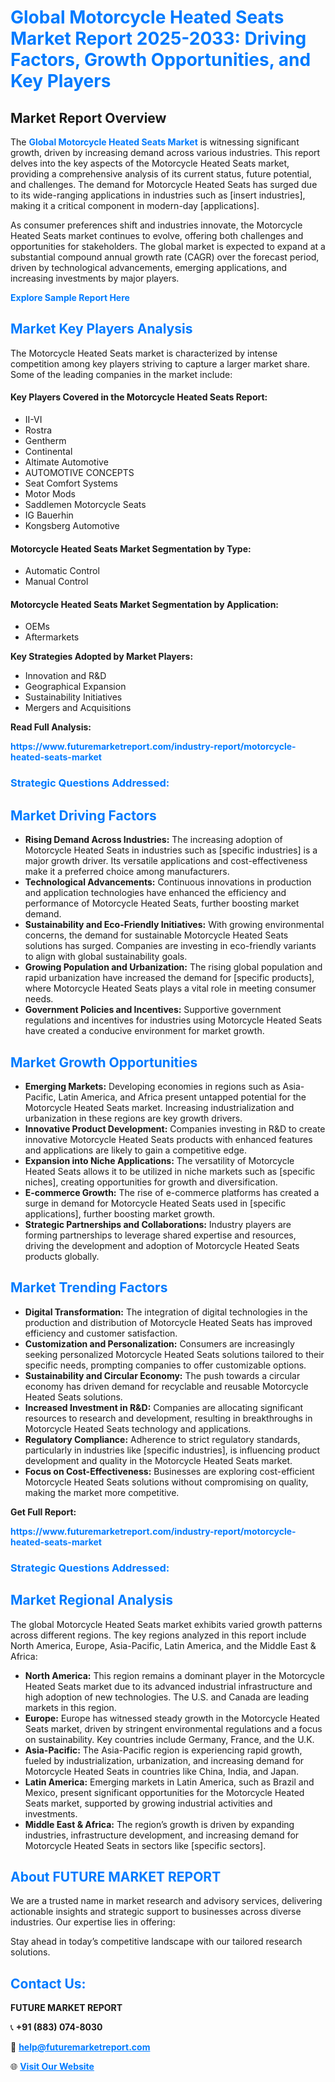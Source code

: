 <h1 style="color: #007BFF;">Global Motorcycle Heated Seats Market Report 2025-2033: Driving Factors, Growth Opportunities, and Key Players</h1>

<section id="overview">
<h2>Market Report Overview</h2>
<p>The <a href="https://www.futuremarketreport.com/industry-report/motorcycle-heated-seats-market" style="color: #007BFF; text-decoration: none;"><strong>Global Motorcycle Heated Seats Market</strong></a> is witnessing significant growth, driven by increasing demand across various industries. This report delves into the key aspects of the Motorcycle Heated Seats market, providing a comprehensive analysis of its current status, future potential, and challenges. The demand for Motorcycle Heated Seats has surged due to its wide-ranging applications in industries such as [insert industries], making it a critical component in modern-day [applications].</p>
<p>As consumer preferences shift and industries innovate, the Motorcycle Heated Seats market continues to evolve, offering both challenges and opportunities for stakeholders. The global market is expected to expand at a substantial compound annual growth rate (CAGR) over the forecast period, driven by technological advancements, emerging applications, and increasing investments by major players.</p>
</section>

<section id="overview">
<p><a href="https://www.futuremarketreport.com/request-sample/reportId=87002" style="color: #007BFF; text-decoration: none;"><strong>Explore Sample Report Here</strong></a></p>
</section>

<section id="key-players">
<h2 style="color: #007BFF;">Market Key Players Analysis</h2>
<p>The Motorcycle Heated Seats market is characterized by intense competition among key players striving to capture a larger market share. Some of the leading companies in the market include:</p>
<h4>Key Players Covered in the Motorcycle Heated Seats Report:</h4>
<ul><li>II-VI</li><li>Rostra</li><li>Gentherm</li><li>Continental</li><li>Altimate Automotive</li><li>AUTOMOTIVE CONCEPTS</li><li>Seat Comfort Systems</li><li>Motor Mods</li><li>Saddlemen Motorcycle Seats</li><li>IG Bauerhin</li><li>Kongsberg Automotive</li></ul>
<h4>Motorcycle Heated Seats Market Segmentation by Type:</h4>
<ul><li>Automatic Control</li><li>Manual Control</li></ul>

<h4>Motorcycle Heated Seats Market Segmentation by Application:</h4>
<ul><li>OEMs</li><li>Aftermarkets</li></ul>
<p><strong>Key Strategies Adopted by Market Players:</strong></p>
<ul>
<li>Innovation and R&D</li>
<li>Geographical Expansion</li>
<li>Sustainability Initiatives</li>
<li>Mergers and Acquisitions</li>
</ul>
</section>

<section>
<p><strong>Read Full Analysis: </strong></p><a href="https://www.futuremarketreport.com/industry-report/motorcycle-heated-seats-market" style="color: #007BFF; text-decoration: none;"><strong>https://www.futuremarketreport.com/industry-report/motorcycle-heated-seats-market</strong></a>
<h3 style="color: #007BFF;">Strategic Questions Addressed:</h3>
</section>

<section id="driving-factors">
<h2 style="color: #007BFF;">Market Driving Factors</h2>
<ul>
<li><strong>Rising Demand Across Industries:</strong> The increasing adoption of Motorcycle Heated Seats in industries such as [specific industries] is a major growth driver. Its versatile applications and cost-effectiveness make it a preferred choice among manufacturers.</li>
<li><strong>Technological Advancements:</strong> Continuous innovations in production and application technologies have enhanced the efficiency and performance of Motorcycle Heated Seats, further boosting market demand.</li>
<li><strong>Sustainability and Eco-Friendly Initiatives:</strong> With growing environmental concerns, the demand for sustainable Motorcycle Heated Seats solutions has surged. Companies are investing in eco-friendly variants to align with global sustainability goals.</li>
<li><strong>Growing Population and Urbanization:</strong> The rising global population and rapid urbanization have increased the demand for [specific products], where Motorcycle Heated Seats plays a vital role in meeting consumer needs.</li>
<li><strong>Government Policies and Incentives:</strong> Supportive government regulations and incentives for industries using Motorcycle Heated Seats have created a conducive environment for market growth.</li>
</ul>
</section>

<section id="growth-opportunities">
<h2 style="color: #007BFF;">Market Growth Opportunities</h2>
<ul>
<li><strong>Emerging Markets:</strong> Developing economies in regions such as Asia-Pacific, Latin America, and Africa present untapped potential for the Motorcycle Heated Seats market. Increasing industrialization and urbanization in these regions are key growth drivers.</li>
<li><strong>Innovative Product Development:</strong> Companies investing in R&D to create innovative Motorcycle Heated Seats products with enhanced features and applications are likely to gain a competitive edge.</li>
<li><strong>Expansion into Niche Applications:</strong> The versatility of Motorcycle Heated Seats allows it to be utilized in niche markets such as [specific niches], creating opportunities for growth and diversification.</li>
<li><strong>E-commerce Growth:</strong> The rise of e-commerce platforms has created a surge in demand for Motorcycle Heated Seats used in [specific applications], further boosting market growth.</li>
<li><strong>Strategic Partnerships and Collaborations:</strong> Industry players are forming partnerships to leverage shared expertise and resources, driving the development and adoption of Motorcycle Heated Seats products globally.</li>
</ul>
</section>

<section id="trending-factors">
<h2 style="color: #007BFF;">Market Trending Factors</h2>
<ul>
<li><strong>Digital Transformation:</strong> The integration of digital technologies in the production and distribution of Motorcycle Heated Seats has improved efficiency and customer satisfaction.</li>
<li><strong>Customization and Personalization:</strong> Consumers are increasingly seeking personalized Motorcycle Heated Seats solutions tailored to their specific needs, prompting companies to offer customizable options.</li>
<li><strong>Sustainability and Circular Economy:</strong> The push towards a circular economy has driven demand for recyclable and reusable Motorcycle Heated Seats solutions.</li>
<li><strong>Increased Investment in R&D:</strong> Companies are allocating significant resources to research and development, resulting in breakthroughs in Motorcycle Heated Seats technology and applications.</li>
<li><strong>Regulatory Compliance:</strong> Adherence to strict regulatory standards, particularly in industries like [specific industries], is influencing product development and quality in the Motorcycle Heated Seats market.</li>
<li><strong>Focus on Cost-Effectiveness:</strong> Businesses are exploring cost-efficient Motorcycle Heated Seats solutions without compromising on quality, making the market more competitive.</li>
</ul>
</section>

<section>
<p><strong>Get Full Report: </strong></p><a href="https://www.futuremarketreport.com/industry-report/motorcycle-heated-seats-market" style="color: #007BFF; text-decoration: none;"><strong>https://www.futuremarketreport.com/industry-report/motorcycle-heated-seats-market</strong></a>
<h3 style="color: #007BFF;">Strategic Questions Addressed:</h3>
</section>


<section id="regional-analysis">
<h2 style="color: #007BFF;">Market Regional Analysis</h2>
<p>The global Motorcycle Heated Seats market exhibits varied growth patterns across different regions. The key regions analyzed in this report include North America, Europe, Asia-Pacific, Latin America, and the Middle East & Africa:</p>
<ul>
<li><strong>North America:</strong> This region remains a dominant player in the Motorcycle Heated Seats market due to its advanced industrial infrastructure and high adoption of new technologies. The U.S. and Canada are leading markets in this region.</li>
<li><strong>Europe:</strong> Europe has witnessed steady growth in the Motorcycle Heated Seats market, driven by stringent environmental regulations and a focus on sustainability. Key countries include Germany, France, and the U.K.</li>
<li><strong>Asia-Pacific:</strong> The Asia-Pacific region is experiencing rapid growth, fueled by industrialization, urbanization, and increasing demand for Motorcycle Heated Seats in countries like China, India, and Japan.</li>
<li><strong>Latin America:</strong> Emerging markets in Latin America, such as Brazil and Mexico, present significant opportunities for the Motorcycle Heated Seats market, supported by growing industrial activities and investments.</li>
<li><strong>Middle East & Africa:</strong> The region’s growth is driven by expanding industries, infrastructure development, and increasing demand for Motorcycle Heated Seats in sectors like [specific sectors].</li>
</ul>
</section>

<footer>
<h2 style="color: #007BFF;">About FUTURE MARKET REPORT</h2>
<p>We are a trusted name in market research and advisory services, delivering actionable insights and strategic support to businesses across diverse industries. Our expertise lies in offering:</p>

<p>Stay ahead in today’s competitive landscape with our tailored research solutions.</p>

<h2 style="color: #007BFF;">Contact Us:</h2>
<p><strong>FUTURE MARKET REPORT</strong></p>
<p>📞 <strong>+91 (883) 074-8030</strong></p>
<p>📧 <strong><a href="mailto:help@futuremarketreport.com" style="color: #007BFF;">help@futuremarketreport.com</a></strong></p>
<p>🌐 <strong><a href="https://www.futuremarketreport.com/" style="color: #007BFF;">Visit Our Website</a></strong></p>
</footer>